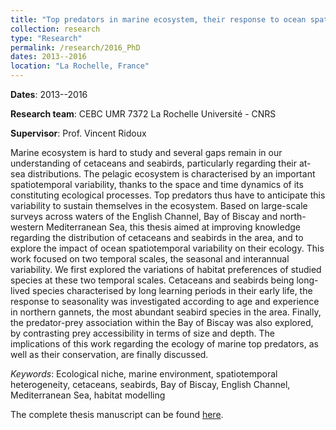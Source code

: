```yaml
---
title: "Top predators in marine ecosystem, their response to ocean spatio-temporal variability"
collection: research
type: "Research"
permalink: /research/2016_PhD
dates: 2013--2016
location: "La Rochelle, France"
---
```


**Dates**: 2013--2016

**Research team**: CEBC UMR 7372 La Rochelle Université - CNRS

**Supervisor**: Prof. Vincent Ridoux

Marine ecosystem is hard to study and several gaps remain in our understanding of cetaceans and seabirds, particularly regarding their at-sea distributions. The pelagic
ecosystem is characterised by an important spatiotemporal variability, thanks to the space and time dynamics of its constituting ecological processes. Top predators thus have to
anticipate this variability to sustain themselves in the ecosystem. Based on large-scale surveys across waters of the English Channel, Bay of Biscay and north-western Mediterranean
Sea, this thesis aimed at improving knowledge regarding the distribution of cetaceans and seabirds in the area, and to explore the impact of ocean spatiotemporal variability on their
ecology. This work focused on two temporal scales, the seasonal and interannual variability. We first explored the variations of habitat preferences of studied species at these two
temporal scales. Cetaceans and seabirds being long-lived species characterised by long learning periods in their early life, the response to seasonality was investigated according
to age and experience in northern gannets, the most abundant seabird species in the area. Finally, the predator-prey association within the Bay of Biscay was also explored, by
contrasting prey accessibility in terms of size and depth. The implications of this work regarding the ecology of marine top predators, as well as their conservation, are finally
discussed. 

*Keywords*: Ecological niche, marine environment, spatiotemporal heterogeneity, cetaceans, seabirds, Bay of Biscay, English Channel, Mediterranean Sea, habitat modelling

The complete thesis manuscript can be found [here](https://www.researchgate.net/publication/309634946_Top_predators_in_marine_ecosystem_their_response_to_ocean_spatio-temporal_variability).

